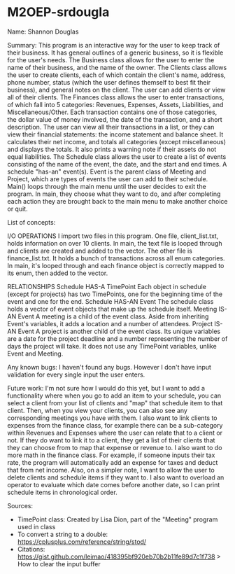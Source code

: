 # M2OEP-srdougla
Name: Shannon Douglas

Summary: This program is an interactive way for the user to keep track of their business. It has general outlines of a generic business, so it is flexible for the user's needs. The Business class allows for the user to enter the name of their business, and the name of the owner. The Clients class allows the user to create clients, each of which contain the client's name, address, phone number, status (which the user defines themself to best fit their business), and general notes on the client. The user can add clients or view all of their clients. The Finances class allows the user to enter transactions, of which fall into 5 categories: Revenues, Expenses, Assets, Liabilities, and Miscellaneous/Other. Each transaction contains one of those categories, the dollar value of money involved, the date of the transaction, and a short description. The user can view all their transactions in a list, or they can view their financial statements: the income statement and balance sheet. It calculates their net income, and totals all categories (except miscellaneous) and displays the totals. It also prints a warning note if their assets do not equal liabilities. The Schedule class allows the user to create a list of events consisting of the name of the event, the date, and the start and end times. A schedule "has-an" event(s). Event is the parent class of Meeting and Project, which are types of events the user can add to their schedule. Main() loops through the main menu until the user decides to exit the program. In main, they choose what they want to do, and after completing each action they are brought back to the main menu to make another choice or quit.

List of concepts:

I/O OPERATIONS
I import two files in this program. One file, client_list.txt, holds information on over 10 clients. In main, the text file is looped through and clients are created and added to the vector.
The other file is finance_list.txt. It holds a bunch of transactions across all enum categories. In main, it's looped through and each finance object is correctly mapped to its enum, then added to the vector.

RELATIONSHIPS
Schedule HAS-A TimePoint
Each object in schedule (except for projects) has two TimePoints, one for the beginning time of the event and one for the end.
Schedule HAS-AN Event
The schedule class holds a vector of event objects that make up the schedule itself.
Meeting IS-AN Event
A meeting is a child of the event class. Aside from inheriting Event's variables, it adds a location and a number of attendees.
Project IS-AN Event
A project is another child of the event class. Its unique variables are a date for the project deadline and a number representing the number of days the project will take. It does not use any TimePoint variables, unlike Event and Meeting.

Any known bugs: I haven't found any bugs. However I don't have input validation for every single input the user enters.

Future work: I'm not sure how I would do this yet, but I want to add a functionality where when you go to add an item to your schedule, you can select a client from your list of clients and "map" that schedule item to that client. Then, when you view your clients, you can also see any corresponding meetings you have with them. I also want to link clients to expenses from the finance class, for example there can be a sub-category within Revenues and Expenses where the user can relate that to a client or not. If they do want to link it to a client, they get a list of their clients that they can choose from to map that expense or revenue to. I also want to do more math in the finance class. For example, if someone inputs their tax rate, the program will automatically add an expense for taxes and deduct that from net income. Also, on a simpler note, I want to allow the user to delete clients and schedule items if they want to. I also want to overload an operator to evaluate which date comes before another date, so I can print schedule items in chronological order.


Sources:
* TimePoint class: Created by Lisa Dion, part of the "Meeting" program used in class
* To convert a string to a double: https://cplusplus.com/reference/string/stod/
* Citations: https://gist.github.com/leimao/418395bf920eb70b2b11fe89d7c1f738 > How to clear the input buffer
